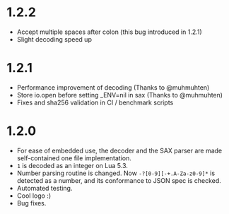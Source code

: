 # 1.2.2

* Accept multiple spaces after colon (this bug introduced in 1.2.1)
* Slight decoding speed up

# 1.2.1

* Performance improvement of decoding (Thanks to @muhmuhten)
* Store io.open before setting _ENV=nil in sax (Thanks to @muhmuhten)
* Fixes and sha256 validation in CI / benchmark scripts

# 1.2.0

* For ease of embedded use, the decoder and the SAX parser are made self-contained one file implementation.
* `1` is decoded as an integer on Lua 5.3.
* Number parsing routine is changed. Now `-?[0-9][-+.A-Za-z0-9]*` is detected as a number, and its conformance to JSON spec is checked.
* Automated testing.
* Cool logo :)
* Bug fixes.
